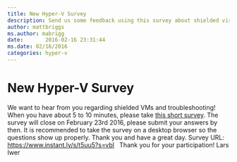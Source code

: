 ```yaml
---
title: New Hyper-V Survey
description: Send us some feedback using this survey about shielded virtual machines and troubleshooting using Hyper-V.
author: mattbriggs
ms.author: mabrigg
date:       2016-02-16 23:31:44
ms.date: 02/16/2016
categories: hyper-v
---
```

# New Hyper-V Survey

We want to hear from you regarding shielded VMs and troubleshooting! When you have about 5 to 10 minutes, please take [this short survey](https://www.instant.ly/s/t5uu5?s=vbl "Shielded VM Survey"). The survey will close on February 23rd 2016, please submit your answers by then. It is recommended to take the survey on a desktop browser so the questions show up properly. Thank you and have a great day. Survey URL: <https://www.instant.ly/s/t5uu5?s=vbl>   Thank you for your participation! Lars Iwer
